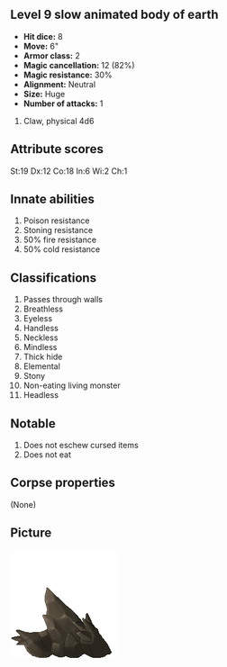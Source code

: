 ## Level 9 slow animated body of earth
- **Hit dice:** 8
- **Move:** 6"
- **Armor class:** 2
- **Magic cancellation:** 12 (82%)
- **Magic resistance:** 30%
- **Alignment:** Neutral
- **Size:** Huge
- **Number of attacks:** 1
1. Claw, physical 4d6
## Attribute scores
St:19 Dx:12 Co:18 In:6 Wi:2 Ch:1
## Innate abilities
1. Poison resistance
2. Stoning resistance
3. 50% fire resistance
4. 50% cold resistance
## Classifications
1. Passes through walls
2. Breathless
3. Eyeless
4. Handless
5. Neckless
6. Mindless
7. Thick hide
8. Elemental
9. Stony
10. Non-eating living monster
11. Headless
## Notable
1. Does not eschew cursed items
2. Does not eat
## Corpse properties
(None)
## Picture
![Earth elemental](https://github.com/hyvanmielenpelit/GnollHackTileSet/blob/main/Monsters/earth_elemental/earth_elemental.png)
